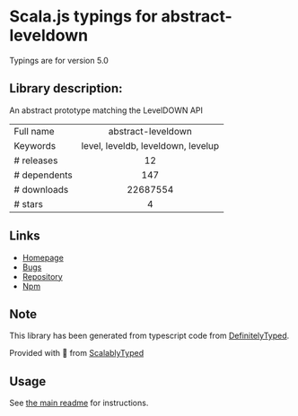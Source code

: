 
# Scala.js typings for abstract-leveldown

Typings are for version 5.0

## Library description:
An abstract prototype matching the LevelDOWN API

|                    |                 |
| ------------------ | :-------------: |
| Full name          | abstract-leveldown |
| Keywords           | level, leveldb, leveldown, levelup |
| # releases         | 12 |
| # dependents       | 147 |
| # downloads        | 22687554 |
| # stars            | 4 |

## Links
- [Homepage](https://github.com/Level/abstract-leveldown)
- [Bugs](https://github.com/Level/abstract-leveldown/issues)
- [Repository](https://github.com/Level/abstract-leveldown)
- [Npm](https://www.npmjs.com/package/abstract-leveldown)
    


## Note
This library has been generated from typescript code from [DefinitelyTyped](https://definitelytyped.org).

Provided with :purple_heart: from [ScalablyTyped](https://github.com/oyvindberg/ScalablyTyped)

## Usage
See [the main readme](../../readme.md) for instructions.


